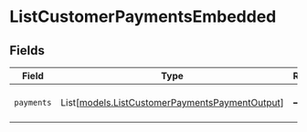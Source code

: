 # ListCustomerPaymentsEmbedded


## Fields

| Field                                                                                            | Type                                                                                             | Required                                                                                         | Description                                                                                      |
| ------------------------------------------------------------------------------------------------ | ------------------------------------------------------------------------------------------------ | ------------------------------------------------------------------------------------------------ | ------------------------------------------------------------------------------------------------ |
| `payments`                                                                                       | List[[models.ListCustomerPaymentsPaymentOutput](../models/listcustomerpaymentspaymentoutput.md)] | :heavy_minus_sign:                                                                               | An array of payment objects.                                                                     |